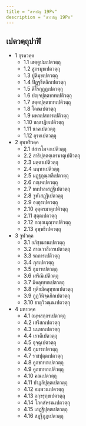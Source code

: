 ```yaml
---
title = "สารบัญ 19Pv"
description = "สารบัญ 19Pv"
---
```


## เปตวตฺถุปาฬิ

- 1 อุรควคฺค
  - 1.1 เขตฺตูปมเปตวตฺถุ
  - 1.2 สูกรมุขเปตวตฺถุ
  - 1.3 ปูติมุขเปตวตฺถุ
  - 1.4 ปิฏฺฐธีตลิกเปตวตฺถุ
  - 1.5 ติโรกุฏฺฏเปตวตฺถุ
  - 1.6 ปญฺจปุตฺตขาทเปติวตฺถุ
  - 1.7 สตฺตปุตฺตขาทเปติวตฺถุ
  - 1.8 โคณเปตวตฺถุ
  - 1.9 มหาเปสการเปติวตฺถุ
  - 1.10 ขลฺลาฏิยเปติวตฺถุ
  - 1.11 นาคเปตวตฺถุ
  - 1.12 อุรคเปตวตฺถุ
- 2 อุพฺพริวคฺค
  - 2.1 สํสารโมจกเปติวตฺถุ
  - 2.2 สาริปุตฺตตฺเถรมาตุเปติวตฺถุ
  - 2.3 มตฺตาเปติวตฺถุ
  - 2.4 นนฺทาเปติวตฺถุ
  - 2.5 มฏฺฐกุณฺฑลีเปตวตฺถุ
  - 2.6 กณฺหเปตวตฺถุ
  - 2.7 ธนปาลเสฏฺฐิเปตวตฺถุ
  - 2.8 จูฬเสฏฺฐิเปตวตฺถุ
  - 2.9 องฺกุรเปตวตฺถุ
  - 2.10 อุตฺตรมาตุเปติวตฺถุ
  - 2.11 สุตฺตเปตวตฺถุ
  - 2.12 กณฺณมุณฺฑเปติวตฺถุ
  - 2.13 อุพฺพริเปตวตฺถุ
- 3 จูฬวคฺค
  - 3.1 อภิชฺชมานเปตวตฺถุ
  - 3.2 สาณวาสีเถรเปตวตฺถุ
  - 3.3 รถการเปติวตฺถุ
  - 3.4 ภุสเปตวตฺถุ
  - 3.5 กุมารเปตวตฺถุ
  - 3.6 เสริณีเปติวตฺถุ
  - 3.7 มิคลุทฺทกเปตวตฺถุ
  - 3.8 ทุติยมิคลุทฺทกเปตวตฺถุ
  - 3.9 กูฏวินิจฺฉยิกเปตวตฺถุ
  - 3.10 ธาตุวิวณฺณเปตวตฺถุ
- 4 มหาวคฺค
  - 4.1 อมฺพสกฺกรเปตวตฺถุ
  - 4.2 เสรีสกเปตวตฺถุ
  - 4.3 นนฺทกเปตวตฺถุ
  - 4.4 เรวตีเปตวตฺถุ
  - 4.5 อุจฺฉุเปตวตฺถุ
  - 4.6 กุมารเปตวตฺถุ
  - 4.7 ราชปุตฺตเปตวตฺถุ
  - 4.8 คูถขาทกเปตวตฺถุ
  - 4.9 คูถขาทกเปติวตฺถุ
  - 4.10 คณเปตวตฺถุ
  - 4.11 ปาฏลิปุตฺตเปตวตฺถุ
  - 4.12 อมฺพวนเปตวตฺถุ
  - 4.13 อกฺขรุกฺขเปตวตฺถุ
  - 4.14 โภคสํหรณเปตวตฺถุ
  - 4.15 เสฏฺฐิปุตฺตเปตวตฺถุ
  - 4.16 สฏฺฐิกูฏเปตวตฺถุ